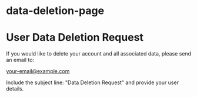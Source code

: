 # data-deletion-page
<!DOCTYPE html>
<html lang="en">
<head>
    <meta charset="UTF-8">
    <meta name="viewport" content="width=device-width, initial-scale=1.0">
    <title>User Data Deletion</title>
</head>
<body>
    <h1>User Data Deletion Request</h1>
    <p>If you would like to delete your account and all associated data, please send an email to:</p>
    <p><a href="mailto:your-email@example.com">your-email@example.com</a></p>
    <p>Include the subject line: "Data Deletion Request" and provide your user details.</p>
</body>
</html>
